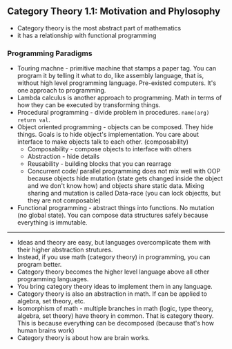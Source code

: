 ## Category Theory 1.1: Motivation and Phylosophy

- Category theory is the most abstract part of mathematics
- it has a relationship with functional programming


### Programming Paradigms

- Touring machne - primitive machine that stamps a paper tag. You can program it by telling it what to do, like assembly language, that is, without high level programming language. Pre-existed computers. It's one approach to programming.
- Lambda calculus is another approach to programming. Math in terms of how they can be executed by transforming things.
- Procedural programming - divide problem in procedures. `name(arg) return val`.
- Object oriented programming - objects can be composed. They hide things. Goals is to hide object's implementation. You care about interface to make objects talk to each other. (composability)
  - Composability - compose objects to interface with others
  - Abstraction - hide details
  - Reusability - building blocks that you can rearrage
  - Concurrent code/ parallel programming does not mix well with OOP because objects hide mutation (state gets changed inside the object and we don't know how) and objects share static data. Mixing sharing and mutation is called Data-race (you can lock objectts, but they are not composable)
- Functional programming - abstract things into functions. No mutation (no global state). You can compose data structures safely because everything is immutable.

---

- Ideas and theory are easy, but languages overcomplicate them with their higher abstraction strutures.
- Instead, if you use math (category theory) in programming, you can program better.
- Category theory becomes the higher level language above all other programming languages.
- You bring category theory ideas to implement them in any language.
- Category theory is also an abstraction in math. If can be applied to algebra, set theory, etc.
- Isomorphism of math - multiple branches in math (logic, type theory, algebra, set theory) have theory in common. That is category theory. This is because everything can be decomposed (because that's how human brains work)
- Category theory is about how are brain works.